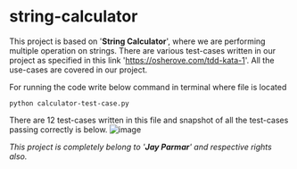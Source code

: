 # string-calculator
This project is based on '**String Calculator**', where we are performing multiple operation on strings.
There are various test-cases written in our project as specified in this link 'https://osherove.com/tdd-kata-1'. All the use-cases are covered in our project.

For running the code write below command in terminal where file is located
```
python calculator-test-case.py
```

There are 12 test-cases written in this file and snapshot of all the test-cases passing correctly is below.
![image](https://user-images.githubusercontent.com/43089083/130667037-26b89975-8d65-48c4-9441-a129f8c1b80a.png)


*This project is completely belong to '**Jay Parmar**' and respective rights also.*


